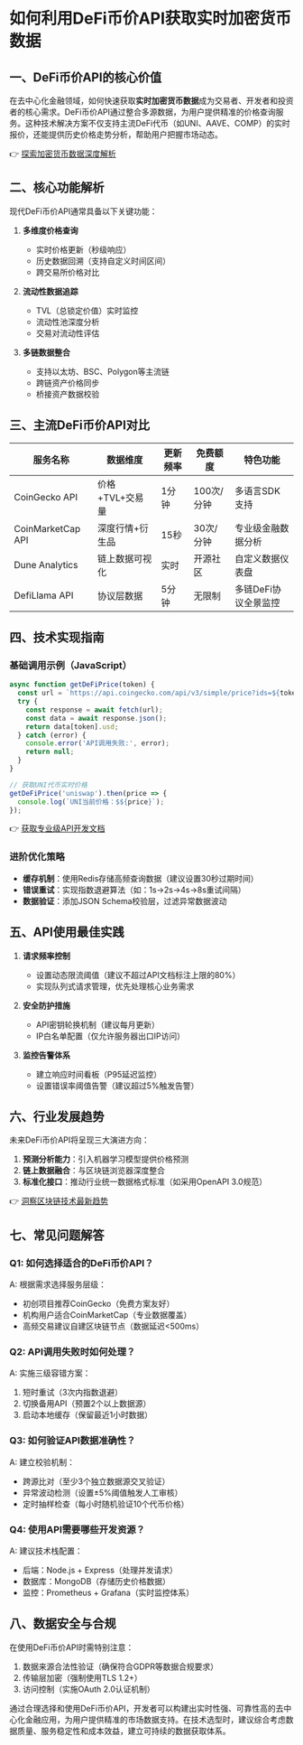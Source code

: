 # 如何利用DeFi币价API获取实时加密货币数据

## 一、DeFi币价API的核心价值
在去中心化金融领域，如何快速获取**实时加密货币数据**成为交易者、开发者和投资者的核心需求。DeFi币价API通过整合多源数据，为用户提供精准的价格查询服务。这种技术解决方案不仅支持主流DeFi代币（如UNI、AAVE、COMP）的实时报价，还能提供历史价格走势分析，帮助用户把握市场动态。

👉 [探索加密货币数据深度解析](https://bit.ly/okx_welcome)

## 二、核心功能解析
现代DeFi币价API通常具备以下关键功能：

1. **多维度价格查询**
   - 实时价格更新（秒级响应）
   - 历史数据回溯（支持自定义时间区间）
   - 跨交易所价格对比

2. **流动性数据追踪**
   - TVL（总锁定价值）实时监控
   - 流动性池深度分析
   - 交易对流动性评估

3. **多链数据整合**
   - 支持以太坊、BSC、Polygon等主流链
   - 跨链资产价格同步
   - 桥接资产数据校验

## 三、主流DeFi币价API对比
| 服务名称          | 数据维度       | 更新频率 | 免费额度 | 特色功能                  |
|-------------------|----------------|----------|----------|---------------------------|
| CoinGecko API     | 价格+TVL+交易量 | 1分钟    | 100次/分钟 | 多语言SDK支持             |
| CoinMarketCap API | 深度行情+衍生品 | 15秒     | 30次/分钟 | 专业级金融数据分析        |
| Dune Analytics    | 链上数据可视化  | 实时     | 开源社区  | 自定义数据仪表盘          |
| DefiLlama API     | 协议层数据      | 5分钟    | 无限制    | 多链DeFi协议全景监控      |

## 四、技术实现指南
### 基础调用示例（JavaScript）
```javascript
async function getDeFiPrice(token) {
  const url = `https://api.coingecko.com/api/v3/simple/price?ids=${token}&vs_currencies=usd`;
  try {
    const response = await fetch(url);
    const data = await response.json();
    return data[token].usd;
  } catch (error) {
    console.error('API调用失败:', error);
    return null;
  }
}

// 获取UNI代币实时价格
getDeFiPrice('uniswap').then(price => {
  console.log(`UNI当前价格：$${price}`);
});
```

👉 [获取专业级API开发文档](https://bit.ly/okx_welcome)

### 进阶优化策略
- **缓存机制**：使用Redis存储高频查询数据（建议设置30秒过期时间）
- **错误重试**：实现指数退避算法（如：1s→2s→4s→8s重试间隔）
- **数据验证**：添加JSON Schema校验层，过滤异常数据波动

## 五、API使用最佳实践
1. **请求频率控制**
   - 设置动态限流阈值（建议不超过API文档标注上限的80%）
   - 实现队列式请求管理，优先处理核心业务需求

2. **安全防护措施**
   - API密钥轮换机制（建议每月更新）
   - IP白名单配置（仅允许服务器出口IP访问）

3. **监控告警体系**
   - 建立响应时间看板（P95延迟监控）
   - 设置错误率阈值告警（建议超过5%触发告警）

## 六、行业发展趋势
未来DeFi币价API将呈现三大演进方向：
1. **预测分析能力**：引入机器学习模型提供价格预测
2. **链上数据融合**：与区块链浏览器深度整合
3. **标准化接口**：推动行业统一数据格式标准（如采用OpenAPI 3.0规范）

👉 [洞察区块链技术最新趋势](https://bit.ly/okx_welcome)

## 七、常见问题解答
### Q1: 如何选择适合的DeFi币价API？
A: 根据需求选择服务层级：
- 初创项目推荐CoinGecko（免费方案友好）
- 机构用户适合CoinMarketCap（专业数据覆盖）
- 高频交易建议自建区块链节点（数据延迟<500ms）

### Q2: API调用失败时如何处理？
A: 实施三级容错方案：
1. 短时重试（3次内指数退避）
2. 切换备用API（预置2个以上数据源）
3. 启动本地缓存（保留最近1小时数据）

### Q3: 如何验证API数据准确性？
A: 建立校验机制：
- 跨源比对（至少3个独立数据源交叉验证）
- 异常波动检测（设置±5%阈值触发人工审核）
- 定时抽样检查（每小时随机验证10个代币价格）

### Q4: 使用API需要哪些开发资源？
A: 建议技术栈配置：
- 后端：Node.js + Express（处理并发请求）
- 数据库：MongoDB（存储历史价格数据）
- 监控：Prometheus + Grafana（实时监控体系）

## 八、数据安全与合规
在使用DeFi币价API时需特别注意：
1. 数据来源合法性验证（确保符合GDPR等数据合规要求）
2. 传输层加密（强制使用TLS 1.2+）
3. 访问控制（实施OAuth 2.0认证机制）

通过合理选择和使用DeFi币价API，开发者可以构建出实时性强、可靠性高的去中心化金融应用，为用户提供精准的市场数据支持。在技术选型时，建议综合考虑数据质量、服务稳定性和成本效益，建立可持续的数据获取体系。